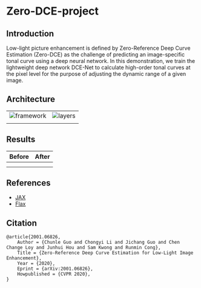 # Zero-DCE-project

## Introduction
Low-light picture enhancement is defined by Zero-Reference Deep Curve Estimation (Zero-DCE) as the challenge of predicting an image-specific tonal curve using a deep neural network.
In this demonstration, we train the lightweight deep network DCE-Net to calculate high-order tonal curves at the pixel level for the purpose of adjusting the dynamic range of a given image. 

## Architecture
|   |   |
|---|---|
| ![framework](https://user-images.githubusercontent.com/87682045/192520372-0207f6b0-c7ac-4448-bc8a-5345972b497e.png)|![layers](https://user-images.githubusercontent.com/87682045/192520494-b195da62-3f03-4716-8e3d-e100dcf36257.png)  
|||

## Results
| Before | After |
|  ----  | ----- |
|        |       |
|        |       |

## References
  - [JAX](https://jax.readthedocs.io)
  - [Flax](https://flax.readthedocs.io)


## Citation

```
@article{2001.06826,
    Author = {Chunle Guo and Chongyi Li and Jichang Guo and Chen Change Loy and Junhui Hou and Sam Kwong and Runmin Cong},
    Title = {Zero-Reference Deep Curve Estimation for Low-Light Image Enhancement},
    Year = {2020},
    Eprint = {arXiv:2001.06826},
    Howpublished = {CVPR 2020},
}
